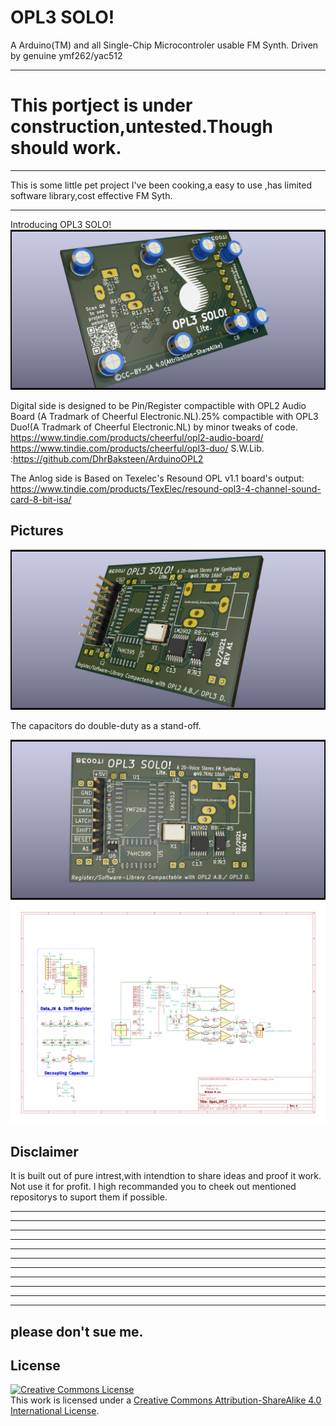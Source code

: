 # OPL3 SOLO!
A Arduino(TM) and all Single-Chip Microcontroler usable FM Synth. Driven by genuine ymf262/yac512
_______________________________________________________________________________
# This portject is under construction,untested.Though should work.
-------------------------------------------------------------------------------

This is some little pet project I've been cooking,a easy to use ,has limited software library,cost effective FM Syth.  
_________________________________________________
Introducing OPL3 SOLO!
![foo](https://github.com/gtr3qq/opl3_solo/blob/main/opl3.png?raw=true "bar")

Digital side is designed to be Pin/Register compactible with OPL2 Audio Board (A Tradmark of Cheerful Electronic.NL).25% compactible with OPL3 Duo!(A Tradmark of Cheerful Electronic.NL) by minor tweaks of code.
https://www.tindie.com/products/cheerful/opl2-audio-board/
https://www.tindie.com/products/cheerful/opl3-duo/
S.W.Lib. :https://github.com/DhrBaksteen/ArduinoOPL2

The Anlog side is Based on Texelec's Resound OPL v1.1 board's output:
https://www.tindie.com/products/TexElec/resound-opl3-4-channel-sound-card-8-bit-isa/

Pictures
------------
![foo](https://github.com/gtr3qq/opl3_solo/blob/main/opl31.png?raw=true "bar")

The capacitors do double-duty as a stand-off.

![foo](https://github.com/gtr3qq/opl3_solo/blob/main/opl32.png?raw=true "bar")
![foo](https://github.com/gtr3qq/opl3_solo/blob/main/sch.png?raw=true "bar")



Disclaimer
-----------
It is built out of pure intrest,with intendtion to share ideas and proof it work.
Not use it for profit.
I high recommanded you to cheek out mentioned repositorys to suport them if possible.

--------
--------
--------
--------
--------
--------
--------
--------
--------
--------
--------
please don't sue me.
--------

License
------------
<a rel="license" href="http://creativecommons.org/licenses/by-sa/4.0/"><img alt="Creative Commons License" style="border-width:0" src="https://i.creativecommons.org/l/by-sa/4.0/88x31.png" /></a><br />This work is licensed under a <a rel="license" href="http://creativecommons.org/licenses/by-sa/4.0/">Creative Commons Attribution-ShareAlike 4.0 International License</a>.
